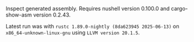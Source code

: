 Inspect generated assembly. Requires nushell version 0.100.0 and cargo-show-asm version 0.2.43.

Latest run was with `rustc 1.89.0-nightly (8da623945 2025-06-13)` on `x86_64-unknown-linux-gnu` using `LLVM version 20.1.5`.